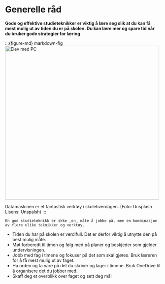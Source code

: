 
# Generelle råd
 **Gode og effektive studieteknikker er viktig å lære seg slik at du kan få mest mulig ut av tiden du er på skolen. Du kan lære mer og spare tid når du bruker gode strategier for læring**

:::{figure-md} markdown-fig
<img src="./media/studieteknikk.jpeg" alt="Elev med PC" width="500px">

Datamaskinen er et fantastisk verktøy i skolehverdagen. (Foto: Unsplash Lisens: Unspalsh)
:::


```{admonition} Husk
En god studieteknikk er ikke _en_ måte å jobbe på, men en kombinasjon av flere ulike teknikker og verktøy.
```

* Tiden du har på skolen er verdifull. Det er derfor viktig å utnytte den på best mulig måte.
* Møt forberedt til timen og følg med på planer og beskjeder som gjelder undervisningen.
* Jobb med fag i timene og fokuser på det som skal gjøres. Bruk læreren for å få mest mulig ut av faget.
* Ha orden og ta vare på det du skriver og lager i timene. Bruk OneDrive til å organisere det du jobber med.
* Skaff deg et overblikk over faget og sett deg mål

